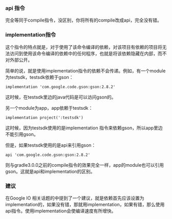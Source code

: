 ### api 指令
完全等同于compile指令，没区别，你将所有的compile改成api，完全没有错。

### implementation指令
这个指令的特点就是，对于使用了该命令编译的依赖，对该项目有依赖的项目将无法访问到使用该命令编译的依赖中的任何程序，也就是将该依赖隐藏在内部，而不对外部公开。

简单的说，就是使用implementation指令的依赖不会传递。例如，有一个module为testsdk，testsdk依赖于gson：

`implementation 'com.google.code.gson:gson:2.8.2'`

这时候，在testsdk里边的java代码是可以访问gson的。

另一个module为app，app依赖于testsdk：

`implementation project(':testsdk')`

这时候，因为testsdk使用的是implementation 指令来依赖gson，所以app里边不能引用gson。

但是，如果testsdk使用的是api来引用gson：

`api 'com.google.code.gson:gson:2.8.2'`

则与gradle3.0.0之前的compile指令的效果完全一样，app的module也可以引用gson。这就是api和implementation的区别。

### 建议
在Google IO 相关话题的中提到了一个建议，就是依赖首先应该设置为implementation的，如果没有错，那就用implementation，如果有错，那么使用api指令。使用implementation会使编译速度有所增快。